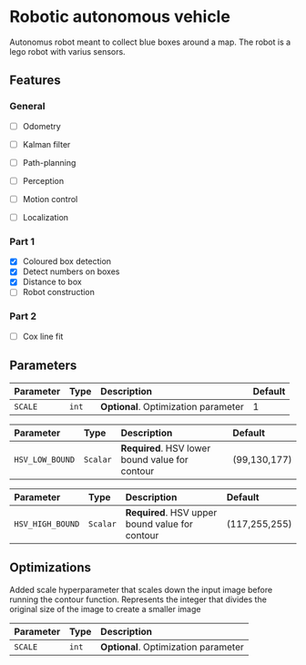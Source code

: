 # Robotic autonomous vehicle

Autonomus robot meant to collect blue boxes around a map. The robot is a lego robot with varius sensors.

## Features

### General 

- [ ]  Odometry
- [ ]  Kalman filter
- [ ]  Path-planning
- [ ]  Perception
- [ ]  Motion control
- [ ]  Localization


### Part 1

- [x]  Coloured box detection 
- [x]  Detect numbers on boxes
- [x]  Distance to box
- [ ]  Robot construction

### Part 2

- [ ]  Cox line fit

## Parameters

| Parameter      | Type     | Description                       | Default                 |
| :--------      | :------- | :-------------------------------- | :---------------------- |
| `SCALE`    | `int`    | **Optional**. Optimization parameter |  1  |

| Parameter      | Type     | Description                       | Default                 |
| :--------      | :------- | :-------------------------------- | :---------------------- |
| `HSV_LOW_BOUND`| `Scalar`    | **Required**. HSV lower bound value for contour |  (99,130,177)  |

| Parameter      | Type     | Description                       | Default                 |
| :--------      | :------- | :-------------------------------- | :---------------------- |
| `HSV_HIGH_BOUND`| `Scalar`    | **Required**. HSV upper bound value for contour |  (117,255,255)  |


## Optimizations

Added scale hyperparameter that scales down the input image before running the contour function. Represents the integer that divides the original size of the image to create a smaller image

| Parameter | Type     | Description                       |
| :-------- | :------- | :-------------------------------- |
| `SCALE`   | `int`    | **Optional**. Optimization parameter |

